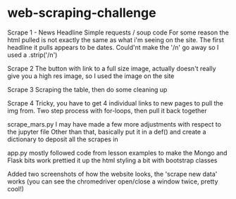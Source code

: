 # web-scraping-challenge

Scrape 1 - News Headline
Simple requests / soup code
For some reason the html pulled is not exactly the same as what i'm seeing on the site. The first headline it pulls appears to be dates.
Could'nt make the '/n' go away so I used a .strip('/n')

Scrape 2 
The button with link to a full size image, actually doesn't really give you a high res image, so I used the image on the site

Scrape 3
Scraping the table, then do some cleaning up

Scrape 4
Tricky, you have to get 4 individual links to new pages to pull the img from. Two step process with for-loops, then pull it back together

scrape_mars.py
I may have made a few more adjustments with respect to the jupyter file
Other than that, basically put it in a def() and create a dictionary to deposit all the scrapes in

app.py
mostly followed code from lesson examples to make the Mongo and Flask bits work
prettied it up the html styling a bit with bootstrap classes

Added two screenshots of how the website looks, the 'scrape new data' works (you can see the chromedriver open/close a  window twice, pretty cool!)
